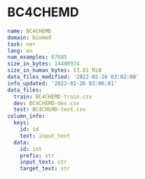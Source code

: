 # BC4CHEMD
 
<!-- MARKDOWN-AUTO-DOCS:START (CODE:src=../../../../ekorpkit/resources/datasets/t5/BC4CHEMD.yaml) -->
<!-- The below code snippet is automatically added from ../../../../ekorpkit/resources/datasets/t5/BC4CHEMD.yaml -->
```yaml
name: BC4CHEMD
domain: biomed
task: ner
lang: en
num_examples: 87685
size_in_bytes: 14480974
size_in_human_bytes: 13.81 MiB
data_files_modified: '2022-02-26 03:02:00'
info_updated: '2022-02-26 03:06:01'
data_files:
  train: BC4CHEMD-train.csv
  dev: BC4CHEMD-dev.csv
  test: BC4CHEMD-test.csv
column_info:
  keys:
    id: id
    text: input_text
  data:
    id: int
    prefix: str
    input_text: str
    target_text: str
```
<!-- MARKDOWN-AUTO-DOCS:END -->
